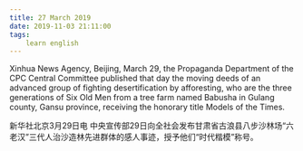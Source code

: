 ```yaml
---
title: 27 March 2019
date: 2019-11-03 21:11:00
tags:
    learn english
---
```

Xinhua News Agency, Beijing, March 29, the Propaganda Department
of the CPC Central Committee published that day the moving deeds of an advanced
group of fighting desertification by afforesting, who are the three generations
of Six Old Men from a tree farm named Babusha in Gulang county, Gansu province,
receiving the honorary title Models of the Times. 

新华社北京3月29日电 中央宣传部29日向全社会发布甘肃省古浪县八步沙林场“六老汉”三代人治沙造林先进群体的感人事迹，授予他们“时代楷模”称号。